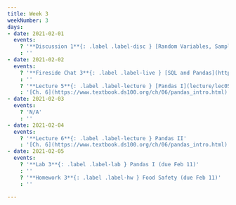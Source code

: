 ```yaml
---
title: Week 3
weekNumber: 3
days:
- date: 2021-02-01
  events:
    ? '**Discussion 1**{: .label .label-disc } [Random Variables, Sampling, and SQL](https://drive.google.com/file/d/1nWUFl5kzvUcOm-D5s363gjGY4Ysfq3Dn/view?usp=sharing)'
    : ''
- date: 2021-02-02
  events:
    ? '**Fireside Chat 3**{: .label .label-live } [SQL and Pandas](https://docs.google.com/presentation/d/1dlDFQ-wO9_QyWPw2u5Y0IpfmlvJ7EyB6D_kKnBXNbxs/edit)'
    : ''
    ? '**Lecture 5**{: .label .label-lecture } [Pandas I](lecture/lec05)'
    : '[Ch. 6](https://www.textbook.ds100.org/ch/06/pandas_intro.html)'
- date: 2021-02-03
  events:
    ? 'N/A'
    : ''
- date: 2021-02-04
  events:
    ? '**Lecture 6**{: .label .label-lecture } Pandas II'
    : '[Ch. 6](https://www.textbook.ds100.org/ch/06/pandas_intro.html)'
- date: 2021-02-05
  events:
    ? '**Lab 3**{: .label .label-lab } Pandas I (due Feb 11)'
    : ''
    ? '**Homework 3**{: .label .label-hw } Food Safety (due Feb 11)'
    : ''

---
```

